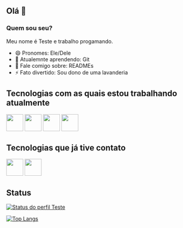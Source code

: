 ## Olá 👋

### Quem sou seu?
Meu nome é Teste e trabalho progamando.
- 😄 Pronomes: Ele/Dele
- 🌱 Atualemnte aprendendo: Git
- 💬 Fale comigo sobre: READMEs
- ⚡ Fato divertido: Sou dono de uma lavanderia

## Tecnologias com as quais estou trabalhando atualmente
<img src="https://cdn.jsdelivr.net/gh/devicons/devicon@latest/icons/css3/css3-original.svg" width="45px" /> <img src="https://cdn.jsdelivr.net/gh/devicons/devicon@latest/icons/html5/html5-original.svg" width="45px" /> <img src="https://cdn.jsdelivr.net/gh/devicons/devicon@latest/icons/javascript/javascript-original.svg" width="45px" /> <img src="https://cdn.jsdelivr.net/gh/devicons/devicon@latest/icons/react/react-original.svg" width="45px" />


## Tecnologias que já tive contato

<img src="https://cdn.jsdelivr.net/gh/devicons/devicon@latest/icons/cplusplus/cplusplus-original.svg" width="45px" /> <img src="https://cdn.jsdelivr.net/gh/devicons/devicon@latest/icons/angularjs/angularjs-original.svg" width="45px" />

## Status
[![Status do perfil Teste](https://github-readme-stats.vercel.app/api?username=jjoaozz&hide=prs,issues,contribs&show_icons=true&theme=dracula)](https://github.com/anuraghazra/github-readme-stats)

[![Top Langs](https://github-readme-stats.vercel.app/api/top-langs/?username=jjoaozz&theme=dracula&layout=compact)](https://github.com/anuraghazra/github-readme-stats)
